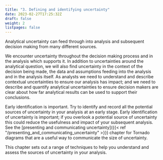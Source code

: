 ```yaml
---
title: "3. Defining and identifying uncertainty"
date: 2023-02-27T17:25:32Z
draft: false
weight: 2
listpages: false
---
```


Analytical uncertainty can feed through into analysis and subsequent decision making from many different sources.

We encounter uncertainty throughout the decision making process and in the analysis which supports it. In addition to uncertainties around the analytical question, we will also find uncertainty in the context of the decision being made, the data and assumptions feeding into the analysis and in the analysis itself. As analysts we need to understand and describe contextual uncertainties to ensure our analysis has impact; and we need to describe and quantify analytical uncertainties to ensure decision makers are clear about how far analytical results can be used to support their conclusions.

Early identification is important. Try to identify and record all the potential sources of uncertainty in your analysis at an early stage. Early identification of uncertainty is important; if you overlook a potential source of uncertainty this could reduce the usefulness and impact of your subsequent analysis. See the [presenting and communicating uncertainty]({{< ref "/presenting_and_communicating_uncertainty" >}}) chapter for Tornado diagrams that are a useful way to communicate the size of uncertainty.

This chapter sets out a range of techniques to help you understand and assess the sources of uncertainty in your analysis.
